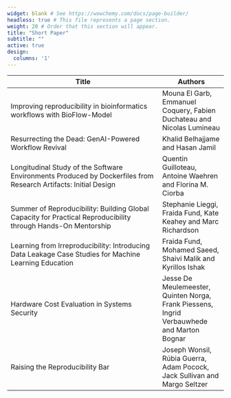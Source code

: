 ```yaml
---
widget: blank # See https://wowchemy.com/docs/page-builder/
headless: true # This file represents a page section.
weight: 20 # Order that this section will appear.
title: "Short Paper"
subtitle: ""
active: true
design:
  columns: '1'
---
```


<style>
table:nth-of-type(1) {
    display:table;
    width:100%;
}
table:nth-of-type(1) th:nth-of-type(2) {
    width:30%;
}
</style>

| Title                                                                                                                  | Authors                                                                                                                                                                                                                             |
|------------------------------------------------------------------------------------------------------------------------|-------------------------------------------------------------------------------------------------------------------------------------------------------------------------------------------------------------------------------------|
| Improving reproducibility in bioinformatics workflows with BioFlow-Model | Mouna El Garb, Emmanuel Coquery, Fabien Duchateau and Nicolas Lumineau |
| Resurrecting the Dead: GenAI-Powered Workflow Revival                                                                  | Khalid Belhajjame and Hasan Jamil                                                                                                                                                                                                   |
| Longitudinal Study of the Software Environments Produced by Dockerfiles from Research Artifacts: Initial Design | Quentin Guilloteau, Antoine Waehren and Florina M. Ciorba                                                                                                                                                                           |
| Summer of Reproducibility: Building Global Capacity for Practical Reproducibility through Hands-On Mentorship   | Stephanie Lieggi, Fraida Fund, Kate Keahey and Marc Richardson                                                                                                                                                                      |
| Learning from Irreproducibility: Introducing Data Leakage Case Studies for Machine Learning Education           | Fraida Fund, Mohamed Saeed, Shaivi Malik and Kyrillos Ishak                                                                                                                                                                         |
| Hardware Cost Evaluation in Systems Security                                                                   | Jesse De Meulemeester, Quinten Norga, Frank Piessens, Ingrid Verbauwhede and Marton Bognar                                                                                                                                          |
| Raising the Reproducibility Bar                                                                                        | Joseph Wonsil, Rúbia Guerra, Adam Pocock, Jack Sullivan and Margo Seltzer                                                                                                                                                           |
